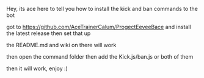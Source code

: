 Hey, its ace here to tell you how to install the kick and ban commands to the bot

got to https://github.com/AceTrainerCalum/ProgectEeveeBace
and install the latest release 
then set that up 

the README.md and wiki on there will work

then open the command folder then add the Kick.js/ban.js or both of them

then it will work, enjoy :)
